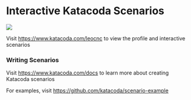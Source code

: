 # Interactive Katacoda Scenarios

[![](http://shields.katacoda.com/katacoda/leocnc/count.svg)](https://www.katacoda.com/leocnc "Get your profile on Katacoda.com")

Visit https://www.katacoda.com/leocnc to view the profile and interactive scenarios

### Writing Scenarios
Visit https://www.katacoda.com/docs to learn more about creating Katacoda scenarios

For examples, visit https://github.com/katacoda/scenario-example
